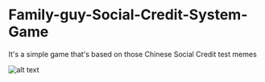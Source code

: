 # Family-guy-Social-Credit-System-Game

It's a simple game that's based on those Chinese Social Credit test memes

![alt text](https://img.itch.zone/aW1nLzcxNjY2NDcucG5n/original/bzS1Dx.png)
